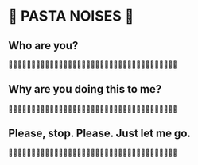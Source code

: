 # 🍝 PASTA NOISES 🍝
## Who are you?
🍝🍝🍝🍝🍝🍝🍝🍝🍝🍝🍝🍝🍝🍝🍝🍝🍝🍝🍝🍝🍝🍝🍝🍝🍝🍝🍝🍝🍝🍝🍝🍝🍝🍝🍝🍝🍝
## Why are you doing this to me?
🍝🍝🍝🍝🍝🍝🍝🍝🍝🍝🍝🍝🍝🍝🍝🍝🍝🍝🍝🍝🍝🍝🍝🍝🍝🍝🍝🍝🍝🍝🍝🍝🍝🍝🍝🍝🍝
## Please, stop. Please. Just let me go.
🍝🍝🍝🍝🍝🍝🍝🍝🍝🍝🍝🍝🍝🍝🍝🍝🍝🍝🍝🍝🍝🍝🍝🍝🍝🍝🍝🍝🍝🍝🍝🍝🍝🍝🍝🍝🍝
